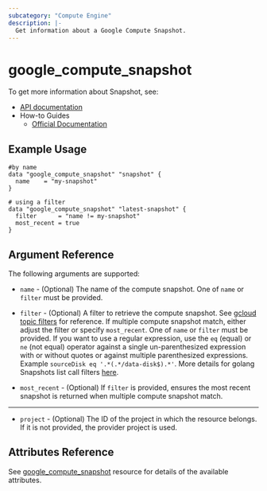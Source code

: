 ```yaml
---
subcategory: "Compute Engine"
description: |-
  Get information about a Google Compute Snapshot.
---
```


# google_compute_snapshot

To get more information about Snapshot, see:

* [API documentation](https://cloud.google.com/compute/docs/reference/rest/v1/snapshots)
* How-to Guides
    * [Official Documentation](https://cloud.google.com/compute/docs/disks/create-snapshots)

## Example Usage

```hcl
#by name 
data "google_compute_snapshot" "snapshot" {
  name    = "my-snapshot"
}

# using a filter
data "google_compute_snapshot" "latest-snapshot" {
  filter      = "name != my-snapshot"
  most_recent = true
}
```

## Argument Reference

The following arguments are supported:

* `name` - (Optional) The name of the compute snapshot. One of `name` or `filter` must be provided.

* `filter` - (Optional) A filter to retrieve the compute snapshot.
    See [gcloud topic filters](https://cloud.google.com/sdk/gcloud/reference/topic/filters) for reference.
    If multiple compute snapshot match, either adjust the filter or specify `most_recent`. One of `name` or `filter` must be provided.
    If you want to use a regular expression, use the `eq` (equal) or `ne` (not equal) operator against a single un-parenthesized expression with or without quotes or against multiple parenthesized expressions. Example `sourceDisk eq '.*(.*/data-disk$).*'`. More details for golang Snapshots list call filters [here](https://pkg.go.dev/google.golang.org/api/compute/v1#SnapshotsListCall.Filter).

* `most_recent` - (Optional) If `filter` is provided, ensures the most recent snapshot is returned when multiple compute snapshot match. 

- - -

* `project` - (Optional) The ID of the project in which the resource belongs.
    If it is not provided, the provider project is used.

## Attributes Reference

See [google_compute_snapshot](https://registry.terraform.io/providers/hashicorp/google/latest/docs/resources/compute_snapshot) resource for details of the available attributes.

